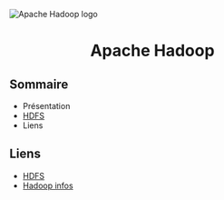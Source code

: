 ![Apache Hadoop logo](https://upload.wikimedia.org/wikipedia/commons/3/38/Hadoop_logo_new.svg)

<h1 align="center">Apache Hadoop</h1>

## Sommaire

- Présentation
- [HDFS](/Informatique/Apache/HDFS.md)
- Liens



## Liens

- [HDFS](https://www.lebigdata.fr/hdfs-fonctionnement-avantages)
- [Hadoop infos](https://datascientest.com/hadoop)
